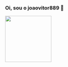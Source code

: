 ### Oi, sou o joaovitor889 👋

<div>
  <a href="https://github.com/joaovitor889">
  <img height="150em" src="https://github-readme-stats.vercel.app/api?username=joaovitor889&show_icons=true&theme=dark&include_all_commits=true&count_private=true"/>
</div>
